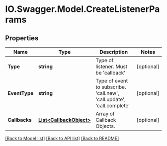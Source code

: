 # IO.Swagger.Model.CreateListenerParams
## Properties

Name | Type | Description | Notes
------------ | ------------- | ------------- | -------------
**Type** | **string** | Type of listener. Must be &#39;callback&#39; | [optional] 
**EventType** | **string** | Type of event to subscribe. &#39;call.new&#39;, &#39;call.update&#39;, &#39;call.complete&#39; | [optional] 
**Callbacks** | [**List&lt;CallbackObject&gt;**](CallbackObject.md) | Array of Callback Objects. | [optional] 

[[Back to Model list]](../README.md#documentation-for-models) [[Back to API list]](../README.md#documentation-for-api-endpoints) [[Back to README]](../README.md)

